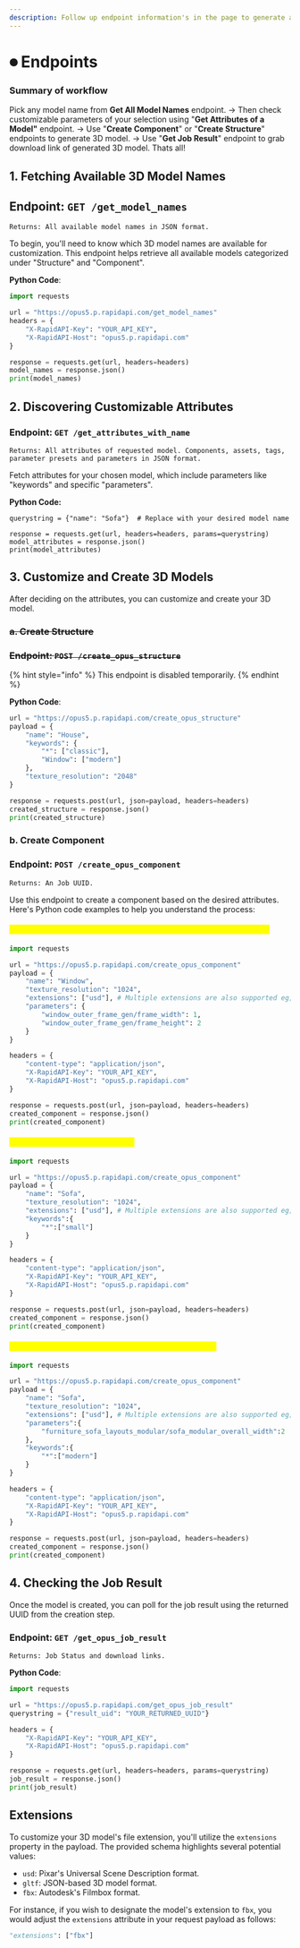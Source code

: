 ```yaml
---
description: Follow up endpoint information's in the page to generate a model.
---
```


# ⏺ Endpoints

### Summary of workflow&#x20;

Pick any model name from **Get All Model Names** endpoint. -> Then check customizable parameters of your selection using "**Get Attributes of a Model"** endpoint. -> Use "**Create Component**" or "**Create Structure**" endpoints to generate 3D model. -> Use "**Get Job Result**" endpoint to grab download link of generated 3D model. Thats all!&#x20;

## **1. Fetching Available 3D Model Names**

## **Endpoint**: `GET /get_model_names`

`Returns: All available model names in JSON format.`

To begin, you'll need to know which 3D model names are available for customization. This endpoint helps retrieve all available models categorized under "Structure" and "Component".

**Python Code**:

```python
import requests

url = "https://opus5.p.rapidapi.com/get_model_names"
headers = {
    "X-RapidAPI-Key": "YOUR_API_KEY",
    "X-RapidAPI-Host": "opus5.p.rapidapi.com"
}

response = requests.get(url, headers=headers)
model_names = response.json()
print(model_names)
```

## **2. Discovering Customizable Attributes**

### **Endpoint:** `GET /get_attributes_with_name`

`Returns: All attributes of requested model. Components, assets, tags, parameter presets and parameters in JSON format.`

Fetch attributes for your chosen model, which include parameters like "keywords" and specific "parameters".

**Python Code:**

```url
querystring = {"name": "Sofa"}  # Replace with your desired model name

response = requests.get(url, headers=headers, params=querystring)
model_attributes = response.json()
print(model_attributes)
```

## **3. Customize and Create 3D Models**

After deciding on the attributes, you can customize and create your 3D model.

### ~~**a. Create Structure**~~

### ~~**Endpoint**: `POST /create_opus_structure`~~

{% hint style="info" %}
This endpoint is disabled temporarily.&#x20;
{% endhint %}

**Python Code**:

```python
url = "https://opus5.p.rapidapi.com/create_opus_structure"
payload = {
    "name": "House",  
    "keywords": {
        "*": ["classic"],
        "Window": ["modern"]
    },
    "texture_resolution": "2048"
}

response = requests.post(url, json=payload, headers=headers)
created_structure = response.json()
print(created_structure)
```

### **b. Create Component**

### **Endpoint**: `POST /create_opus_component`

`Returns: An Job UUID.`

Use this endpoint to create a component based on the desired attributes. Here's Python code examples to help you understand the process:

#### <mark style="color:yellow;">Example #1 - Create a Window with 1 meter width and 2 meter height</mark>

```python
import requests

url = "https://opus5.p.rapidapi.com/create_opus_component"
payload = {
    "name": "Window",
    "texture_resolution": "1024",
    "extensions": ["usd"], # Multiple extensions are also supported eg; ["usd","fbx"]
    "parameters": {
        "window_outer_frame_gen/frame_width": 1,
        "window_outer_frame_gen/frame_height": 2
    }
}

headers = {
    "content-type": "application/json",
    "X-RapidAPI-Key": "YOUR_API_KEY",
    "X-RapidAPI-Host": "opus5.p.rapidapi.com"
}

response = requests.post(url, json=payload, headers=headers)
created_component = response.json()
print(created_component)
```

#### <mark style="color:yellow;">Example #2 - Create a small Sofa</mark>

```python
import requests

url = "https://opus5.p.rapidapi.com/create_opus_component"
payload = {
    "name": "Sofa",
    "texture_resolution": "1024",
    "extensions": ["usd"], # Multiple extensions are also supported eg; ["usd","fbx"]
    "keywords":{
        "*":["small"]
    }
}

headers = {
    "content-type": "application/json",
    "X-RapidAPI-Key": "YOUR_API_KEY",
    "X-RapidAPI-Host": "opus5.p.rapidapi.com"
}

response = requests.post(url, json=payload, headers=headers)
created_component = response.json()
print(created_component)
```

#### <mark style="color:yellow;">Example #3 - Create a modern Sofa with 2 meter width</mark>

```python
import requests

url = "https://opus5.p.rapidapi.com/create_opus_component"
payload = {
    "name": "Sofa",
    "texture_resolution": "1024",
    "extensions": ["usd"], # Multiple extensions are also supported eg; ["usd","fbx"]
    "parameters":{
        "furniture_sofa_layouts_modular/sofa_modular_overall_width":2
    },
    "keywords":{
        "*":["modern"]
    }
}

headers = {
    "content-type": "application/json",
    "X-RapidAPI-Key": "YOUR_API_KEY",
    "X-RapidAPI-Host": "opus5.p.rapidapi.com"
}

response = requests.post(url, json=payload, headers=headers)
created_component = response.json()
print(created_component)
```

## **4. Checking the Job Result**

Once the model is created, you can poll for the job result using the returned UUID from the creation step.

### **Endpoint**: `GET /get_opus_job_result`

`Returns: Job Status and download links.`

**Python Code**:

```python
import requests

url = "https://opus5.p.rapidapi.com/get_opus_job_result"
querystring = {"result_uid": "YOUR_RETURNED_UUID"}

headers = {
    "X-RapidAPI-Key": "YOUR_API_KEY",
    "X-RapidAPI-Host": "opus5.p.rapidapi.com"
}

response = requests.get(url, headers=headers, params=querystring)
job_result = response.json()
print(job_result)
```

## **Extensions**

To customize your 3D model's file extension, you'll utilize the `extensions` property in the payload. The provided schema highlights several potential values:

* `usd`: Pixar's Universal Scene Description format.
* `gltf`: JSON-based 3D model format.
* `fbx`: Autodesk's Filmbox format.

For instance, if you wish to designate the model's extension to `fbx`, you would adjust the `extensions` attribute in your request payload as follows:

```python
"extensions": ["fbx"]
```

